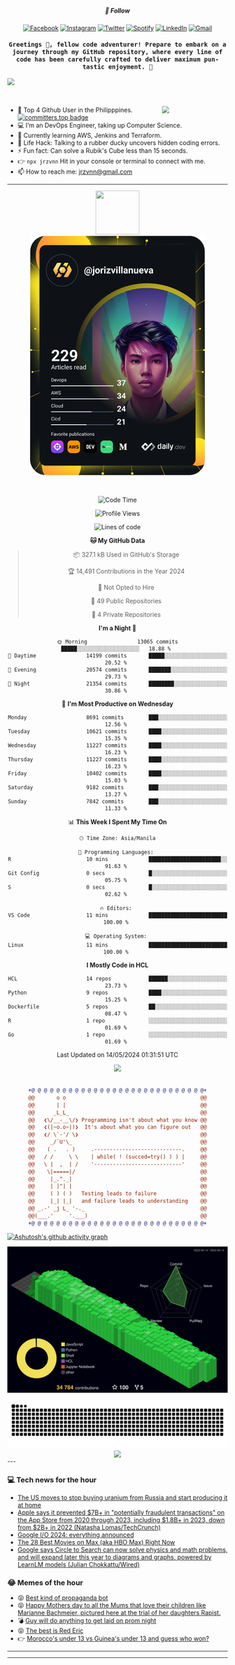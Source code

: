 <h5 align="center">💬 Follow</h5>
<div align="center">

[![Facebook](https://img.shields.io/badge/Facebook-%231877F2.svg?style=for-the-badge&logo=Facebook&logoColor=white)](https://www.facebook.com/Horisyo/)
[![Instagram](https://img.shields.io/badge/Instagram-%23E4405F.svg?style=for-the-badge&logo=Instagram&logoColor=white)](https://www.instagram.com/jrzvnn_/)
[![Twitter](https://img.shields.io/badge/Twitter-%231DA1F2.svg?style=for-the-badge&logo=Twitter&logoColor=white)](https://twitter.com/jrz_studies)
[![Spotify](https://img.shields.io/badge/Spotify-%231ED760.svg?style=for-the-badge&logo=Spotify&logoColor=white)](https://open.spotify.com/user/217td4qrc6mzqjodfalmzjpdi?si=b93099b9078c4ccb)
[![LinkedIn](https://img.shields.io/badge/LinkedIn-%230077B5.svg?style=for-the-badge&logo=LinkedIn&logoColor=white)](https://www.linkedin.com/in/jrz-vnn/)
[![Gmail](https://img.shields.io/badge/Gmail-D14836?style=for-the-badge&logo=gmail&logoColor=white)](mailto:jrzvnn@gmail.com)

</div>
<h4 align="center"><samp>Greetings 👋, fellow code adventurer! Prepare to embark on a journey through my GitHub repository, where every line of code has been carefully crafted to deliver maximum pun-tastic enjoyment. 🚀 </samp></h4>

<!--horizontal divider(gradiant)-->
<img src="https://user-images.githubusercontent.com/73097560/115834477-dbab4500-a447-11eb-908a-139a6edaec5c.gif">

&nbsp; 

<img align='right' src='https://github.com/Rishit-dagli/Rishit-dagli/blob/master/images/octocat-anime.gif' width='150"'>

- 🚀 Top 4 Github User in the Philipppines. [![committers.top badge](https://user-badge.committers.top/philippines/jrzvnn.svg)](https://user-badge.committers.top/philippines/USERNAME)
- 💻 I’m an DevOps Engineer, taking up Computer Science.
- 🤖 Currently learning AWS, Jenkins and Terraform.
- 🎯 Life Hack: Talking to a rubber ducky uncovers hidden coding errors.
- ⚡ Fun fact: Can solve a Rubik's Cube less than 15 seconds.
- 👉 `npx jrzvnn` Hit in your console or terminal to connect with me.
- 📫 How to reach me: jrzvnn@gmail.com

---

<!--🖼️OCTOCAT-->
<p align="center">

<img src="https://media.giphy.com/media/IP7sarl7C5lSFCw9rG/giphy.gif"  width="100px" height="100px">
<br />
<a href="https://app.daily.dev/jorizvillanueva"><img src="https://github.com/jrzvnn/jrzvnn/blob/main/devcard.svg" width="400" alt="Joriz Dev Card"/></a>
</p>

<br />
<div align="center">

<!--START_SECTION:waka-->
![Code Time](http://img.shields.io/badge/Code%20Time-257%20hrs%201%20min-blue)

![Profile Views](http://img.shields.io/badge/Profile%20Views-100-blue)

![Lines of code](https://img.shields.io/badge/From%20Hello%20World%20I%27ve%20Written-1.6%20million%20lines%20of%20code-blue)

**🐱 My GitHub Data** 

> 📦 327.1 kB Used in GitHub's Storage 
 > 
> 🏆 14,491 Contributions in the Year 2024
 > 
> 🚫 Not Opted to Hire
 > 
> 📜 49 Public Repositories 
 > 
> 🔑 4 Private Repositories 
 > 
**I'm a Night 🦉** 

```text
🌞 Morning                13065 commits       █████░░░░░░░░░░░░░░░░░░░░   18.88 % 
🌆 Daytime                14199 commits       █████░░░░░░░░░░░░░░░░░░░░   20.52 % 
🌃 Evening                20574 commits       ███████░░░░░░░░░░░░░░░░░░   29.73 % 
🌙 Night                  21354 commits       ████████░░░░░░░░░░░░░░░░░   30.86 % 
```
📅 **I'm Most Productive on Wednesday** 

```text
Monday                   8691 commits        ███░░░░░░░░░░░░░░░░░░░░░░   12.56 % 
Tuesday                  10621 commits       ████░░░░░░░░░░░░░░░░░░░░░   15.35 % 
Wednesday                11227 commits       ████░░░░░░░░░░░░░░░░░░░░░   16.23 % 
Thursday                 11227 commits       ████░░░░░░░░░░░░░░░░░░░░░   16.23 % 
Friday                   10402 commits       ████░░░░░░░░░░░░░░░░░░░░░   15.03 % 
Saturday                 9182 commits        ███░░░░░░░░░░░░░░░░░░░░░░   13.27 % 
Sunday                   7842 commits        ███░░░░░░░░░░░░░░░░░░░░░░   11.33 % 
```


📊 **This Week I Spent My Time On** 

```text
🕑︎ Time Zone: Asia/Manila

💬 Programming Languages: 
R                        10 mins             ███████████████████████░░   91.63 % 
Git Config               0 secs              █░░░░░░░░░░░░░░░░░░░░░░░░   05.75 % 
S                        0 secs              █░░░░░░░░░░░░░░░░░░░░░░░░   02.62 % 

🔥 Editors: 
VS Code                  11 mins             █████████████████████████   100.00 % 

💻 Operating System: 
Linux                    11 mins             █████████████████████████   100.00 % 
```

**I Mostly Code in HCL** 

```text
HCL                      14 repos            ██████░░░░░░░░░░░░░░░░░░░   23.73 % 
Python                   9 repos             ████░░░░░░░░░░░░░░░░░░░░░   15.25 % 
Dockerfile               5 repos             ██░░░░░░░░░░░░░░░░░░░░░░░   08.47 % 
R                        1 repo              ░░░░░░░░░░░░░░░░░░░░░░░░░   01.69 % 
Go                       1 repo              ░░░░░░░░░░░░░░░░░░░░░░░░░   01.69 % 
```




 Last Updated on 14/05/2024 01:31:51 UTC
<!--END_SECTION:waka-->

<img src="https://wakatime.com/share/@jrzvnn/70a4618c-7cd9-4016-b7b9-eabe75c837ee.svg">

<br />
<br />

```diff
+@ @ @ @ @ @ @ @ @ @ @ @ @ @ @ @ @ @ @ @ @ @ @ @ @ @ @ @+
@@       o o                                           @@
@@       | |                                           @@
@@      _L_L_                                          @@
@@   ❮\/__-__\/❯ Programming isn't about what you know @@
@@   ❮(|~o.o~|)❯  It's about what you can figure out   @@
@@   ❮/ \`-'/ \❯                                       @@
@@     _/`U'\_                                         @@
@@    ( .   . )     .----------------------------.     @@
@@   / /     \ \    | while( ! (succed=try() ) ) |     @@
@@   \ |  ,  | /    '----------------------------'     @@
@@    \|=====|/                                        @@
@@     |_.^._|                                         @@
@@     | |"| |                                         @@
@@     ( ) ( )   Testing leads to failure              @@
@@     |_| |_|   and failure leads to understanding    @@
@@ _.-' _j L_ '-._                                     @@
@@(___.'     '.___)                                    @@
+@ @ @ @ @ @ @ @ @ @ @ @ @ @ @ @ @ @ @ @ @ @ @ @ @ @ @ @+

```

</div>


[![Ashutosh's github activity graph](https://github-readme-activity-graph.vercel.app/graph?username=jrzvnn&theme=github-compact)](https://github.com/ashutosh00710/github-readme-activity-graph)


![svg](profile-3d-contrib/profile-night-green.svg)

<div align="center">
<img src="https://github.com/jrzvnn/jrzvnn/blob/output/github-snake-dark.svg">
</div>

<div align=center>
<img align=center src=https://metrics.lecoq.io/jrzvnn?template=classic&isocalendar=1&languages=1&achievements=1&base=header%2C%20activity%2C%20community%2C%20repositories%2C%20metadata&base.indepth=false&base.hireable=false&base.skip=false&isocalendar=false&isocalendar.duration=full-year&languages=false&languages.limit=8&languages.threshold=0%25&languages.other=false&languages.colors=github&languages.sections=most-used&languages.indepth=false&languages.analysis.timeout=15&languages.analysis.timeout.repositories=7.5&languages.categories=markup%2C%20programming&languages.recent.categories=markup%2C%20programming&languages.recent.load=300&languages.recent.days=14&achievements=false&achievements.threshold=C&achievements.secrets=true&achievements.display=detailed&achievements.limit=0&config.timezone=Asia%2FManila)
</div>
<div align="left">
---

### 💻 Tech news for the hour

<!-- TECH:START -->
 - [The US moves to stop buying uranium from Russia and start producing it at home](https://www.theverge.com/2024/5/14/24156439/us-bans-russian-uranium-nuclear-energy-ukraine-war)
 - [Apple says it prevented $7B+ in &quot;potentially fraudulent transactions&quot; on the App Store from 2020 through 2023, including $1.8B+ in 2023, down from $2B+ in 2022 &lpar;Natasha Lomas/TechCrunch&rpar;](http://www.techmeme.com/240514/p42#a240514p42)
 - [Google I/O 2024: everything announced](https://www.theverge.com/24153841/google-io-2024-ai-gemini-android-chrome-photos)
 - [The 28 Best Movies on Max &lpar;aka HBO Max&rpar; Right Now](https://www.wired.com/story/best-movies-hbo-max-right-now/)
 - [Google says Circle to Search can now solve physics and math problems, and will expand later this year to diagrams and graphs, powered by LearnLM models &lpar;Julian Chokkattu/Wired&rpar;](http://www.techmeme.com/240514/p41#a240514p41)<!-- TECH:END -->

### 😂 Memes of the hour

<!-- MEMES:START -->
 - 😝 [Best kind of propaganda bot](http://9gag.com/gag/arye5oV)
 - 😝 [Happy Mothers day to all the Mums that love their children like Marianne Bachmeier, pictured here at the trial of her daughters Rapist.](http://9gag.com/gag/avyZreW)
 - 💣 [Guy will do anything to get laid on prom night](http://9gag.com/gag/an7XMGo)
 - 😝 [The best is Red Eric](http://9gag.com/gag/aYQpxMV)
 - 👉 [Morocco&#39;s under 13 vs Guinea&#39;s under 13 and guess who won?](http://9gag.com/gag/aE0GRpK)<!-- MEMES:END -->

---

---
